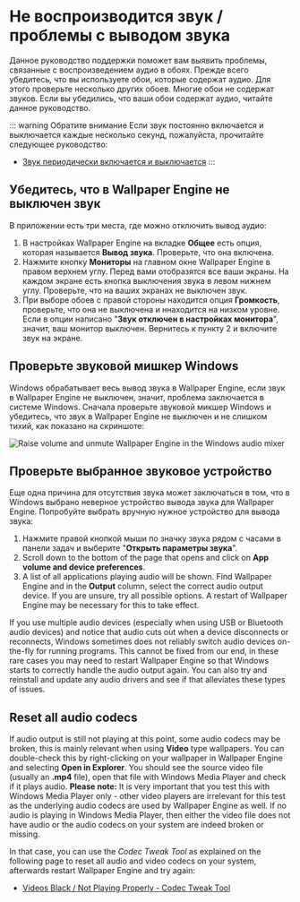 # Не воспроизводится звук / проблемы с выводом звука
Данное руководство поддержки поможет вам выявить проблемы, связанные с воспроизведением аудио в обоях. Прежде всего убедитесь, что вы используете обои, которые содержат аудио. Для этого проверьте несколько других обоев. Многие обои не содержат звуков. Если вы убедились, что ваши обои содержат аудио, читайте данное руководство.

::: warning
Обратите внимание Если звук постоянно включается и выключается каждые несколько секунд, пожалуйста, прочитайте следующее руководство:

* [Звук периодически включается и выключается](/audio/intermittent)
:::

## Убедитесь, что в Wallpaper Engine не выключен звук
В приложении есть три места, где можно отключить вывод аудио:

1. В настройках Wallpaper Engine на вкладке **Общее** есть опция, которая называется **Вывод звука**. Проверьте, что она включена.
2. Нажмите кнопку **Мониторы** на главном окне Wallpaper Engine в правом верхнем углу. Перед вами отобразятся все ваши экраны. На каждом экране есть кнопка выключения звука в левом нижнем углу. Проверьте, что на ваших экранах не выключен звук.
3. При выборе обоев с правой стороны находится опция **Громкость**, проверьте, что она не выключена и ннаходится на низком уровне. Если в опции написано "**Звук отключен в настройках монитора**", значит, ваш монитор выключен. Вернитесь к пункту 2 и включите звук на экране.

## Проверьте звуковой мишкер Windows
Windows обрабатывает весь вывод звука в Wallpaper Engine, если звук в Wallpaper Engine не выключен, значит, проблема заключается в системе Windows. Сначала проверьте звуковой микшер Windows и убедитесь, что звук в Wallpaper Engine не выключен и не слишком тихий, как показано на скриншоте:

![Raise volume and unmute Wallpaper Engine in the Windows audio mixer](./audiomixer.png)

## Проверьте выбранное звуковое устройство
Еще одна причина для отсутствия звука может заключаться в том, что в Windows выбрано неверное устройство вывода звука для Wallpaper Engine. Попробуйте выбрать вручную нужное устройство для вывода звука:

1. Нажмите правой кнопкой мыши по значку звука рядом с часами в панели задач и выберите "**Открыть параметры звука**".
2. Scroll down to the bottom of the page that opens and click on **App volume and device preferences**.
3. A list of all applications playing audio will be shown. Find Wallpaper Engine and in the **Output** column, select the correct audio output device. If you are unsure, try all possible options. A restart of Wallpaper Engine may be necessary for this to take effect.

If you use multiple audio devices (especially when using USB or Bluetooth audio devices) and notice that audio cuts out when a device disconnects or reconnects, Windows sometimes does not reliably switch audio devices on-the-fly for running programs. This cannot be fixed from our end, in these rare cases you may need to restart Wallpaper Engine so that Windows starts to correctly handle the audio output again. You can also try and reinstall and update any audio drivers and see if that alleviates these types of issues.

## Reset all audio codecs

If audio output is still not playing at this point, some audio codecs may be broken, this is mainly relevant when using **Video** type wallpapers. You can double-check this by right-clicking on your wallpaper in Wallpaper Engine and selecting **Open in Explorer**. You should see the source video file (usually an **.mp4** file), open that file with Windows Media Player and check if it plays audio. **Please note:** It is very important that you test this with Windows Media Player only - other video players are irrelevant for this test as the underlying audio codecs are used by Wallpaper Engine as well. If no audio is playing in Windows Media Player, then either the video file does not have audio or the audio codecs on your system are indeed broken or missing.

In that case, you can use the *Codec Tweak Tool* as explained on the following page to reset all audio and video codecs on your system, afterwards restart Wallpaper Engine and try again:

* [Videos Black / Not Playing Properly - Codec Tweak Tool](noshow/notplaying.html#codec-tweak-tool)

